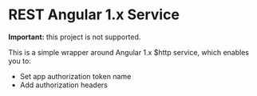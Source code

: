 # REST Angular 1.x Service

**Important:** this project is not supported.

This is a simple wrapper around Angular 1.x $http service, which enables you to:

- Set app authorization token name
- Add authorization headers

